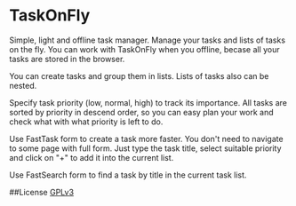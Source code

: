 # TaskOnFly
Simple, light and offline task manager. Manage your tasks and lists of tasks on the fly. You can work with TaskOnFly when you offline, becase all your tasks are stored in the browser.

You can create tasks and group them in lists. Lists of tasks also can be nested.

Specify task priority (low, normal, high) to track its importance. All tasks are sorted by priority in descend order, so you can easy plan your work and check what with what priority is left to do.

Use FastTask form to create a task more faster. You don't need to navigate to some page with full form. Just type the task title, select suitable priority and click on "+" to add it into the current list.

Use FastSearch form to find a task by title in the current task list.

##License
[GPLv3](https://github.com/valerii-zinchenko/TaskOnFly/blob/master/LICENSE.txt)
